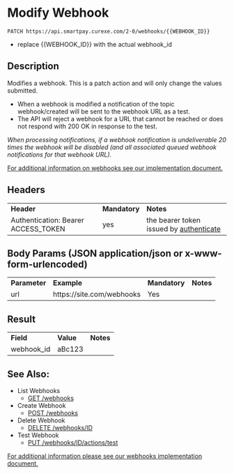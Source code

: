 # Modify Webhook

~~~
PATCH https://api.smartpay.curexe.com/2-0/webhooks/{{WEBHOOK_ID}}
~~~
* replace {{WEBHOOK_ID}} with the actual webhook_id

## Description

Modifies a webhook.  This is a patch action and will only change the values submitted.

- When a webhook is modified a notification of the topic webhook/created will be sent to the webhook URL as a test.
- The API will reject a webhook for a URL that cannot be reached or does not respond with 200 OK in response to the test.

*When processing notifications, if a webhook notification is undeliverable 20 times the webhook will be disabled (and all associated queued webhook notifications for that webhook URL).*

[For additional information on webhooks see our implementation document.](implementation.md)

## Headers

<table>
  <tr>
    <td><b>Header</b></td>
    <td><b>Mandatory</b></td>
    <td><b>Notes</b></td>
  </tr>
  <tr>
    <td>Authentication: Bearer ACCESS_TOKEN</td>
    <td>yes</td>
    <td>the bearer token issued by <a href="..\authenticate\authenticate.md">authenticate</a></td>
  </tr>
</table>

## Body Params (JSON application/json or x-www-form-urlencoded)

<table>
  <tr>
    <td><b>Parameter</b></td>
    <td><b>Example</b></td>
    <td><b>Mandatory</b></td>
    <td><b>Notes</b></td>
  </tr>
  <tr>
    <td>url</td>
    <td>https://site.com/webhooks</td>
    <td>Yes</td>
    <td></td>
  </tr>
</table>

## Result

<table>
  <tr>
    <td><b>Field</b></td>
    <td><b>Value</b></td>
    <td><b>Notes</b></td>
  </tr>
  <tr>
    <td>webhook_id</td>
    <td>aBc123</td>
    <td></td>
  </tr>
</table>

## See Also:

- List Webhooks
  * [GET /webhooks](get_webhooks.md)
- Create Webhook
  * [POST /webhooks](create_webhook.md)
- Delete Webhook
  * [DELETE /webhooks/ID](delete_webhook.md)
- Test Webhook
  * [PUT /webhooks/ID/actions/test](test_webhook.md)

[For additional information please see our webhooks implementation document.](implementation.md)